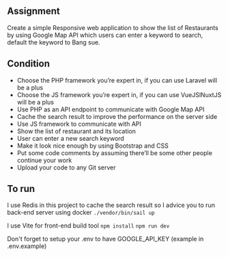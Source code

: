 ## Assignment

Create a simple Responsive web application to show the list of Restaurants by using Google Map API which users can enter a keyword to search, default the keyword to Bang sue.

## Condition
- Choose the PHP framework you’re expert in, if you can use Laravel will be a plus
- Choose the JS framework you’re expert in, if you can use VueJSlNuxtJS will be a plus
- Use PHP as an API endpoint to communicate with Google Map API
- Cache the search result to improve the performance on the server side
- Use JS framework to communicate with API
- Show the list of restaurant and its location
- User can enter a new search keyword
- Make it look nice enough by using Bootstrap and CSS
- Put some code comments by assuming there’ll be some other people continue your work
- Upload your code to any Git server

## To run
I use Redis in this project to cache the search result so I advice you to run back-end server using docker ``./vendor/bin/sail up``

I use Vite for front-end build tool
``npm install``
``npm run dev``

Don't forget to setup your .env to have GOOGLE_API_KEY (example in .env.example)
